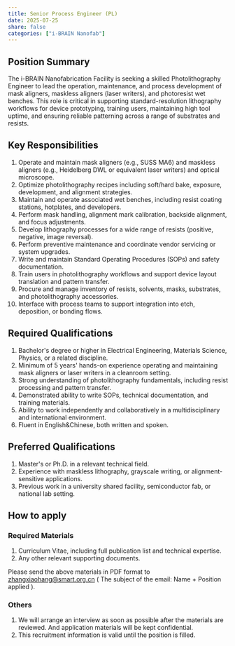 ```yaml
---
title: Senior Process Engineer (PL)
date: 2025-07-25
share: false
categories: ["i-BRAIN Nanofab"]
---
```

<!--more-->

## Position Summary
The i-BRAIN Nanofabrication Facility is seeking a skilled Photolithography Engineer to lead the operation, maintenance, and process development of mask aligners, maskless aligners (laser writers), and photoresist wet benches. This role is critical in supporting standard-resolution lithography workflows for device prototyping, training users, maintaining high tool uptime, and ensuring reliable patterning across a range of substrates and resists.

## Key Responsibilities
1. Operate and maintain mask aligners (e.g., SUSS MA6) and maskless aligners (e.g., Heidelberg DWL or equivalent laser writers) and optical microscope.
2. Optimize photolithography recipes including soft/hard bake, exposure, development, and alignment strategies.
3. Maintain and operate associated wet benches, including resist coating stations, hotplates, and developers.
4. Perform mask handling, alignment mark calibration, backside alignment, and focus adjustments.
5. Develop lithography processes for a wide range of resists (positive, negative, image reversal).
6. Perform preventive maintenance and coordinate vendor servicing or system upgrades.
7. Write and maintain Standard Operating Procedures (SOPs) and safety documentation.
8. Train users in photolithography workflows and support device layout translation and pattern transfer.
9. Procure and manage inventory of resists, solvents, masks, substrates, and photolithography accessories.
10. Interface with process teams to support integration into etch, deposition, or bonding flows.

## Required Qualifications
1. Bachelor's degree or higher in Electrical Engineering, Materials Science, Physics, or a related discipline.
2. Minimum of 5 years' hands-on experience operating and maintaining mask aligners or laser writers in a cleanroom setting.
3. Strong understanding of photolithography fundamentals, including resist processing and pattern transfer.
4. Demonstrated ability to write SOPs, technical documentation, and training materials.
5. Ability to work independently and collaboratively in a multidisciplinary and international environment.
6. Fluent in English&Chinese, both written and spoken.

## Preferred Qualifications
1. Master's or Ph.D. in a relevant technical field.
2. Experience with maskless lithography, grayscale writing, or alignment-sensitive applications.
3. Previous work in a university shared facility, semiconductor fab, or national lab setting.

## How to apply

### Required Materials
1. Curriculum Vitae, including full publication list and technical expertise.
2. Any other relevant supporting documents.

Please send the above materials in PDF format to zhangxiaohang@smart.org.cn
( The subject of the email: Name + Position applied ).

### Others
1. We will arrange an interview as soon as possible after the materials are reviewed. And application materials will be kept confidential.
2. This recruitment information is valid until the position is filled.